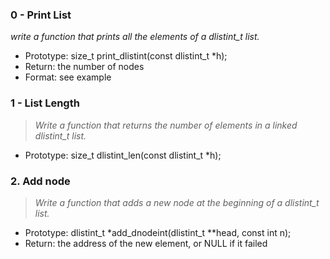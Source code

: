 ### 0 - Print List
*write a function that prints all the elements of a dlistint_t list.*
* Prototype: size_t print_dlistint(const dlistint_t *h);
* Return: the number of nodes
* Format: see example

### 1 - List Length
 > *Write a function that returns the number of elements in a linked dlistint_t list.*
 + Prototype: size_t dlistint_len(const dlistint_t *h);

### 2. Add node
> *Write a function that adds a new node at the beginning of a dlistint_t list.*
* Prototype: dlistint_t *add_dnodeint(dlistint_t **head, const int n);
* Return: the address of the new element, or NULL if it failed
